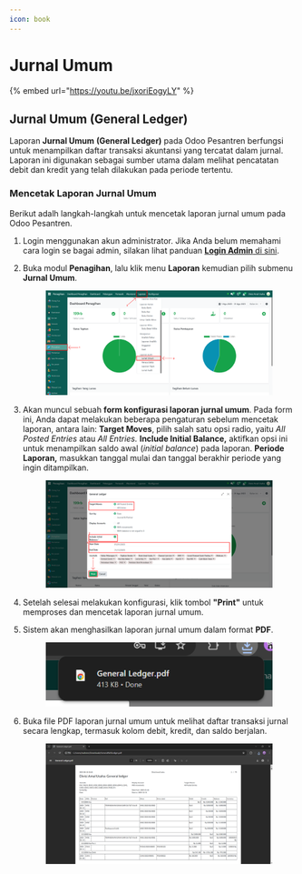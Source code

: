 ```yaml
---
icon: book
---
```


# Jurnal Umum

{% embed url="https://youtu.be/jxoriEogyLY" %}

## Jurnal Umum (General Ledger)

Laporan **Jurnal Umum** **(General Ledger)** pada Odoo Pesantren berfungsi untuk menampilkan daftar transaksi akuntansi yang tercatat dalam jurnal. Laporan ini digunakan sebagai sumber utama dalam melihat pencatatan debit dan kredit yang telah dilakukan pada periode tertentu.

### Mencetak Laporan Jurnal Umum

Berikut adalh langkah-langkah untuk mencetak laporan jurnal umum pada Odoo Pesantren.

1. Login menggunakan akun administrator. Jika Anda belum memahami cara login se bagai admin, silakan lihat panduan [**Login Admin** di sini](../../../panduan-login/login-admin.md).
2.  Buka modul **Penagihan**, lalu klik menu **Laporan** kemudian pilih submenu **Jurnal Umum**.

    <figure><img src="../../../.gitbook/assets/images-805 (1).png" alt=""><figcaption></figcaption></figure>


3.  Akan muncul sebuah **form konfigurasi laporan jurnal umum**. Pada form ini, Anda dapat melakukan beberapa pengaturan sebelum mencetak laporan, antara lain: **Target Moves**, pilih salah satu opsi radio, yaitu _All Posted Entries_ atau _All Entries._ **Include Initial Balance,** aktifkan opsi ini untuk menampilkan saldo awal (_initial balance_) pada laporan. **Periode Laporan,** masukkan tanggal mulai dan tanggal berakhir periode yang ingin ditampilkan.&#x20;

    <figure><img src="../../../.gitbook/assets/images-806.png" alt=""><figcaption></figcaption></figure>


4. Setelah selesai melakukan konfigurasi, klik tombol **"Print"** untuk memproses dan mencetak laporan jurnal umum.
5.  Sistem akan menghasilkan laporan jurnal umum dalam format **PDF**.

    <figure><img src="../../../.gitbook/assets/images-807.png" alt=""><figcaption></figcaption></figure>


6.  Buka file PDF laporan jurnal umum untuk melihat daftar transaksi jurnal secara lengkap, termasuk kolom debit, kredit, dan saldo berjalan.

    <figure><img src="../../../.gitbook/assets/images-808.png" alt=""><figcaption></figcaption></figure>
